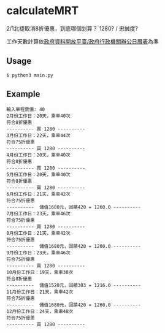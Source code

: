 # calculateMRT
2/1北捷取消8折優惠，到底哪個划算？ 1280? / 忠誠度?

工作天數計算依[政府資料開放平臺/政府行政機關辦公日曆表](https://data.gov.tw/dataset/26557)為準


## Usage
```shell
$ python3 main.py
```
## Example
```
輸入單程票價: 40
2月份工作日：20天，乘車40次
符合8折優惠
---------- 買 1280 ----------
3月份工作日：22天，乘車44次
符合75折優惠
---------- 買 1280 ----------
4月份工作日：20天，乘車40次
符合8折優惠
---------- 買 1280 ----------
5月份工作日：20天，乘車40次
符合8折優惠
---------- 買 1280 ----------
6月份工作日：21天，乘車42次
符合75折優惠
----------  儲值1680元，回饋420 = 1260.0 ----------
7月份工作日：23天，乘車46次
符合75折優惠
---------- 買 1280 ----------
8月份工作日：21天，乘車42次
符合75折優惠
----------  儲值1680元，回饋420 = 1260.0 ----------
9月份工作日：23天，乘車46次
符合75折優惠
---------- 買 1280 ----------
10月份工作日：19天，乘車38次
符合8折優惠
----------  儲值1520元，回饋303 = 1216.0 ----------
11月份工作日：21天，乘車42次
符合75折優惠
----------  儲值1680元，回饋420 = 1260.0 ----------
12月份工作日：24天，乘車48次
符合75折優惠
---------- 買 1280 ----------
```
